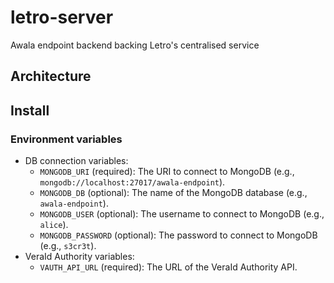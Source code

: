 # letro-server

Awala endpoint backend backing Letro's centralised service

## Architecture

## Install

### Environment variables

- DB connection variables:
  - `MONGODB_URI` (required): The URI to connect to MongoDB (e.g., `mongodb://localhost:27017/awala-endpoint`).
  - `MONGODB_DB` (optional): The name of the MongoDB database (e.g., `awala-endpoint`).
  - `MONGODB_USER` (optional): The username to connect to MongoDB (e.g., `alice`).
  - `MONGODB_PASSWORD` (optional): The password to connect to MongoDB (e.g., `s3cr3t`).
- VeraId Authority variables:
  - `VAUTH_API_URL` (required): The URL of the VeraId Authority API.
